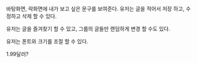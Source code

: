 바탕화면, 락화면에 내가 보고 싶은 문구를 보여준다. 
유저는 글을 적어서 저장 하고, 수정하고 삭제 할 수 있다. 

유저는 글을 즐겨찾기 할 수 있고, 그룹의 글들만 랜덤하게 변경 할 수도 있다. 

유저는 폰트와 크기를 조절 할 수 있다. 

1.99달러? 